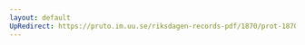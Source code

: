 ```yaml
---
layout: default
UpRedirect: https://pruto.im.uu.se/riksdagen-records-pdf/1870/prot-1870--ak--511/prot-1870--ak--511_002.pdf
---
```

